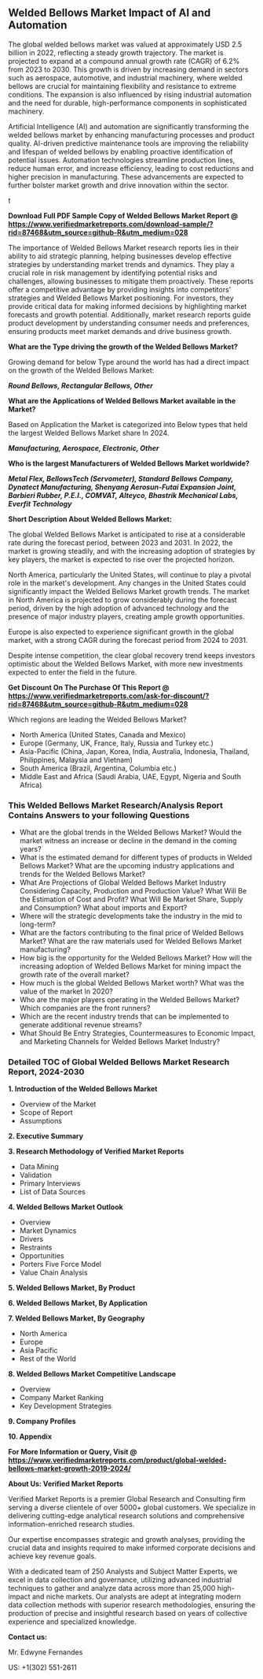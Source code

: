 <h2>Welded Bellows Market Impact of AI and Automation</h2><p>The global welded bellows market was valued at approximately USD 2.5 billion in 2022, reflecting a steady growth trajectory. The market is projected to expand at a compound annual growth rate (CAGR) of 6.2% from 2023 to 2030. This growth is driven by increasing demand in sectors such as aerospace, automotive, and industrial machinery, where welded bellows are crucial for maintaining flexibility and resistance to extreme conditions. The expansion is also influenced by rising industrial automation and the need for durable, high-performance components in sophisticated machinery.</p><p>Artificial Intelligence (AI) and automation are significantly transforming the welded bellows market by enhancing manufacturing processes and product quality. AI-driven predictive maintenance tools are improving the reliability and lifespan of welded bellows by enabling proactive identification of potential issues. Automation technologies streamline production lines, reduce human error, and increase efficiency, leading to cost reductions and higher precision in manufacturing. These advancements are expected to further bolster market growth and drive innovation within the sector.</p>t</p><p id="" class=""><strong>Download Full PDF Sample Copy of Welded Bellows Market Report @ <a href="https://www.verifiedmarketreports.com/download-sample/?rid=87468&utm_source=github-R&utm_medium=028" target="_blank">https://www.verifiedmarketreports.com/download-sample/?rid=87468&utm_source=github-R&utm_medium=028</a></strong></p><p>The importance of&nbsp;Welded Bellows Market research reports lies in their ability to aid strategic planning, helping businesses develop effective strategies by understanding market trends and dynamics. They play a crucial role in risk management by identifying potential risks and challenges, allowing businesses to mitigate them proactively. These reports offer a competitive advantage by providing insights into competitors' strategies and Welded Bellows Market positioning. For investors, they provide critical data for making informed decisions by highlighting market forecasts and growth potential. Additionally, market research reports guide product development by understanding consumer needs and preferences, ensuring products meet market demands and drive business growth.</p><p><strong>What are the&nbsp;Type driving the growth of the Welded Bellows Market?</strong></p><p id="" class="">Growing demand for below Type around the world has had a direct impact on the growth of the Welded Bellows Market:</p><em><strong>Round Bellows, Rectangular Bellows, Other</strong></em></p><strong>What are the&nbsp;Applications&nbsp;of Welded Bellows Market available in the Market?</strong></p><p id="" class="">Based on Application the Market is categorized into Below types that held the largest Welded Bellows Market share In 2024.</p><em><strong>Manufacturing, Aerospace, Electronic, Other</strong></em></p><strong>Who is the largest Manufacturers of Welded Bellows Market worldwide?</strong></p><p><em><strong>Metal Flex, BellowsTech (Servometer), Standard Bellows Company, Dynatect Manufacturing, Shenyang Aerosun-Futai Expansion Joint, Barbieri Rubber, P.E.I., COMVAT, Alteyco, Bhastrik Mechanical Labs, Everfit Technology</strong></em></p><p id="" class=""><strong>Short Description About Welded Bellows Market:</strong></p><p>The global Welded Bellows Market is anticipated to rise at a considerable rate during the forecast period, between 2023 and 2031. In 2022, the market is growing steadily, and with the increasing adoption of strategies by key players, the market is expected to rise over the projected horizon.</p><p>North America, particularly the United States, will continue to play a pivotal role in the market's development. Any changes in the United States could significantly impact the Welded Bellows Market growth trends. The market in North America is projected to grow considerably during the forecast period, driven by the high adoption of advanced technology and the presence of major industry players, creating ample growth opportunities.</p><p>Europe is also expected to experience significant growth in the global market, with a strong CAGR during the forecast period from 2024 to 2031.</p><p>Despite intense competition, the clear global recovery trend keeps investors optimistic about the Welded Bellows Market, with more new investments expected to enter the field in the future.</p><p id="" class=""><strong>Get Discount On The Purchase Of This Report @ <a href="https://www.verifiedmarketreports.com/ask-for-discount/?rid=87468&utm_source=github-R&utm_medium=028" target="_blank">https://www.verifiedmarketreports.com/ask-for-discount/?rid=87468&utm_source=github-R&utm_medium=028</a></strong></p>Which regions are leading the Welded Bellows Market?</p><ul><li>North America (United States, Canada and Mexico)</li><li>Europe (Germany, UK, France, Italy, Russia and Turkey etc.)</li><li>Asia-Pacific (China, Japan, Korea, India, Australia, Indonesia, Thailand, Philippines, Malaysia and Vietnam)</li><li>South America (Brazil, Argentina, Columbia etc.)</li><li>Middle East and Africa (Saudi Arabia, UAE, Egypt, Nigeria and South Africa)</li></ul><h3 id="" class="">This Welded Bellows Market Research/Analysis Report Contains Answers to your following Questions</h3><ul><li>What are the global trends in the Welded Bellows Market? Would the market witness an increase or decline in the demand in the coming years?</li><li>What is the estimated demand for different types of products in Welded Bellows Market? What are the upcoming industry applications and trends for the Welded Bellows Market?</li><li>What Are Projections of Global Welded Bellows Market Industry Considering Capacity, Production and Production Value? What Will Be the Estimation of Cost and Profit? What Will Be Market Share, Supply and Consumption? What about imports and Export?</li><li>Where will the strategic developments take the industry in the mid to long-term?</li><li>What are the factors contributing to the final price of Welded Bellows Market? What are the raw materials used for Welded Bellows Market manufacturing?</li><li>How big is the opportunity for the Welded Bellows Market? How will the increasing adoption of Welded Bellows Market for mining impact the growth rate of the overall market?</li><li>How much is the global Welded Bellows Market worth? What was the value of the market In 2020?</li><li>Who are the major players operating in the Welded Bellows Market? Which companies are the front runners?</li><li>Which are the recent industry trends that can be implemented to generate additional revenue streams?</li><li>What Should Be Entry Strategies, Countermeasures to Economic Impact, and Marketing Channels for Welded Bellows Market Industry?</li></ul><h3 id="" class="">Detailed TOC of Global Welded Bellows Market Research Report, 2024-2030</h3><p id="" class=""><strong>1. Introduction of the Welded Bellows Market</strong></p><ul><li>Overview of the Market</li><li>Scope of Report</li><li>Assumptions</li></ul><p id="" class=""><strong>2. Executive Summary</strong></p><p id="" class=""><strong>3. Research Methodology of Verified Market Reports</strong></p><ul><li>Data Mining</li><li>Validation</li><li>Primary Interviews</li><li>List of Data Sources</li></ul><p id="" class=""><strong>4. Welded Bellows Market Outlook</strong></p><ul><li>Overview</li><li>Market Dynamics</li><li>Drivers</li><li>Restraints</li><li>Opportunities</li><li>Porters Five Force Model</li><li>Value Chain Analysis</li></ul><p id="" class=""><strong>5. Welded Bellows Market, By Product</strong></p><p id="" class=""><strong>6. Welded Bellows Market, By Application</strong></p><p id="" class=""><strong>7. Welded Bellows Market, By Geography</strong></p><ul><li>North America</li><li>Europe</li><li>Asia Pacific</li><li>Rest of the World</li></ul><p id="" class=""><strong>8. Welded Bellows Market Competitive Landscape</strong></p><ul><li>Overview</li><li>Company Market Ranking</li><li>Key Development Strategies</li></ul><p id="" class=""><strong>9. Company Profiles</strong></p><p id="" class=""><strong>10. Appendix</strong></p><p id="" class=""><strong>For More Information or Query, Visit @ <a href="https://www.verifiedmarketreports.com/product/global-welded-bellows-market-growth-2019-2024/" target="_blank">https://www.verifiedmarketreports.com/product/global-welded-bellows-market-growth-2019-2024/</a></strong></p><p id="" class=""><strong>About Us: Verified Market Reports</strong></p><p id="" class="">Verified Market Reports is a premier Global Research and Consulting firm serving a diverse clientele of over 5000+ global customers. We specialize in delivering cutting-edge analytical research solutions and comprehensive information-enriched research studies.</p><p id="" class="">Our expertise encompasses strategic and growth analyses, providing the crucial data and insights required to make informed corporate decisions and achieve key revenue goals.</p><p id="" class="">With a dedicated team of 250 Analysts and Subject Matter Experts, we excel in data collection and governance, utilizing advanced industrial techniques to gather and analyze data across more than 25,000 high-impact and niche markets. Our analysts are adept at integrating modern data collection methods with superior research methodologies, ensuring the production of precise and insightful research based on years of collective experience and specialized knowledge.</p><p id="" class=""><strong>Contact us:</strong></p><p id="" class="">Mr. Edwyne Fernandes</p><p id="" class="">US: +1(302) 551-2611</p>